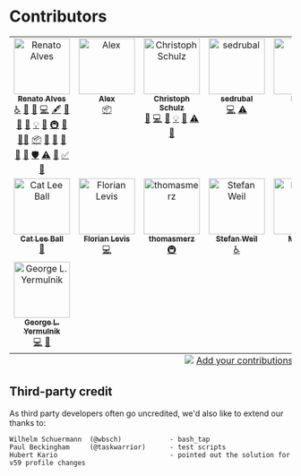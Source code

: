 # Contributors

<!-- ALL-CONTRIBUTORS-LIST:START - Do not remove or modify this section -->
<!-- prettier-ignore-start -->
<!-- markdownlint-disable -->
<table>
  <tbody>
    <tr>
      <td align="center" valign="top" width="14.28%"><a href="https://gitlab.com/unode"><img src="https://avatars.githubusercontent.com/u/122319?v=4?s=100" width="100px;" alt="Renato Alves"/><br /><sub><b>Renato Alves</b></sub></a><br /><a href="#a11y-unode" title="Accessibility">️️️️♿️</a> <a href="#question-unode" title="Answering Questions">💬</a> <a href="https://github.com/unode/firefox_decrypt/issues?q=author%3Aunode" title="Bug reports">🐛</a> <a href="https://github.com/unode/firefox_decrypt/commits?author=unode" title="Code">💻</a> <a href="#content-unode" title="Content">🖋</a> <a href="#data-unode" title="Data">🔣</a> <a href="#design-unode" title="Design">🎨</a> <a href="https://github.com/unode/firefox_decrypt/commits?author=unode" title="Documentation">📖</a> <a href="#example-unode" title="Examples">💡</a> <a href="#ideas-unode" title="Ideas, Planning, & Feedback">🤔</a> <a href="#infra-unode" title="Infrastructure (Hosting, Build-Tools, etc)">🚇</a> <a href="#maintenance-unode" title="Maintenance">🚧</a> <a href="#mentoring-unode" title="Mentoring">🧑‍🏫</a> <a href="#platform-unode" title="Packaging/porting to new platform">📦</a> <a href="#plugin-unode" title="Plugin/utility libraries">🔌</a> <a href="#projectManagement-unode" title="Project Management">📆</a> <a href="#promotion-unode" title="Promotion">📣</a> <a href="#research-unode" title="Research">🔬</a> <a href="https://github.com/unode/firefox_decrypt/pulls?q=is%3Apr+reviewed-by%3Aunode" title="Reviewed Pull Requests">👀</a> <a href="#security-unode" title="Security">🛡️</a> <a href="https://github.com/unode/firefox_decrypt/commits?author=unode" title="Tests">⚠️</a> <a href="#tool-unode" title="Tools">🔧</a> <a href="#tutorial-unode" title="Tutorials">✅</a> <a href="#userTesting-unode" title="User Testing">📓</a></td>
      <td align="center" valign="top" width="14.28%"><a href="https://github.com/NeffIsBack"><img src="https://avatars.githubusercontent.com/u/61382599?v=4?s=100" width="100px;" alt="Alex"/><br /><sub><b>Alex</b></sub></a><br /><a href="#platform-NeffIsBack" title="Packaging/porting to new platform">📦</a></td>
      <td align="center" valign="top" width="14.28%"><a href="https://criztovyl.space/"><img src="https://avatars.githubusercontent.com/u/2174918?v=4?s=100" width="100px;" alt="Christoph Schulz"/><br /><sub><b>Christoph Schulz</b></sub></a><br /><a href="https://github.com/unode/firefox_decrypt/issues?q=author%3Acriztovyl" title="Bug reports">🐛</a> <a href="https://github.com/unode/firefox_decrypt/commits?author=criztovyl" title="Code">💻</a> <a href="https://github.com/unode/firefox_decrypt/commits?author=criztovyl" title="Documentation">📖</a> <a href="#example-criztovyl" title="Examples">💡</a> <a href="#maintenance-criztovyl" title="Maintenance">🚧</a> <a href="https://github.com/unode/firefox_decrypt/commits?author=criztovyl" title="Tests">⚠️</a> <a href="#userTesting-criztovyl" title="User Testing">📓</a></td>
      <td align="center" valign="top" width="14.28%"><a href="https://sedrubal.de/"><img src="https://avatars.githubusercontent.com/u/5571650?v=4?s=100" width="100px;" alt="sedrubal"/><br /><sub><b>sedrubal</b></sub></a><br /><a href="https://github.com/unode/firefox_decrypt/commits?author=sedrubal" title="Code">💻</a> <a href="https://github.com/unode/firefox_decrypt/commits?author=sedrubal" title="Tests">⚠️</a></td>
      <td align="center" valign="top" width="14.28%"><a href="https://github.com/DwordPtr"><img src="https://avatars.githubusercontent.com/u/3793678?v=4?s=100" width="100px;" alt="Bryan"/><br /><sub><b>Bryan</b></sub></a><br /><a href="https://github.com/unode/firefox_decrypt/commits?author=DwordPtr" title="Code">💻</a></td>
      <td align="center" valign="top" width="14.28%"><a href="https://github.com/edwintorok"><img src="https://avatars.githubusercontent.com/u/721894?v=4?s=100" width="100px;" alt="Török Edwin"/><br /><sub><b>Török Edwin</b></sub></a><br /><a href="https://github.com/unode/firefox_decrypt/commits?author=edwintorok" title="Code">💻</a> <a href="https://github.com/unode/firefox_decrypt/commits?author=edwintorok" title="Documentation">📖</a></td>
      <td align="center" valign="top" width="14.28%"><a href="https://github.com/eseifert"><img src="https://avatars.githubusercontent.com/u/3323691?v=4?s=100" width="100px;" alt="Erich Seifert"/><br /><sub><b>Erich Seifert</b></sub></a><br /><a href="https://github.com/unode/firefox_decrypt/commits?author=eseifert" title="Code">💻</a> <a href="https://github.com/unode/firefox_decrypt/commits?author=eseifert" title="Documentation">📖</a></td>
    </tr>
    <tr>
      <td align="center" valign="top" width="14.28%"><a href="https://catball.dev/"><img src="https://avatars.githubusercontent.com/u/43632885?v=4?s=100" width="100px;" alt="Cat Lee Ball"/><br /><sub><b>Cat Lee Ball</b></sub></a><br /><a href="https://github.com/unode/firefox_decrypt/commits?author=catleeball" title="Documentation">📖</a></td>
      <td align="center" valign="top" width="14.28%"><a href="http://www.levisflorian.name/"><img src="https://avatars.githubusercontent.com/u/236413?v=4?s=100" width="100px;" alt="Florian Levis"/><br /><sub><b>Florian Levis</b></sub></a><br /><a href="https://github.com/unode/firefox_decrypt/commits?author=Gounlaf" title="Code">💻</a></td>
      <td align="center" valign="top" width="14.28%"><a href="https://github.com/thomasmerz"><img src="https://avatars.githubusercontent.com/u/18568381?v=4?s=100" width="100px;" alt="thomasmerz"/><br /><sub><b>thomasmerz</b></sub></a><br /><a href="#infra-thomasmerz" title="Infrastructure (Hosting, Build-Tools, etc)">🚇</a></td>
      <td align="center" valign="top" width="14.28%"><a href="https://github.com/stweil"><img src="https://avatars.githubusercontent.com/u/6734573?v=4?s=100" width="100px;" alt="Stefan Weil"/><br /><sub><b>Stefan Weil</b></sub></a><br /><a href="#a11y-stweil" title="Accessibility">️️️️♿️</a></td>
      <td align="center" valign="top" width="14.28%"><a href="https://dev.page/tennox"><img src="https://avatars.githubusercontent.com/u/2084639?v=4?s=100" width="100px;" alt="Manuel"/><br /><sub><b>Manuel</b></sub></a><br /><a href="https://github.com/unode/firefox_decrypt/commits?author=tennox" title="Code">💻</a></td>
      <td align="center" valign="top" width="14.28%"><a href="https://github.com/Anthropohedron"><img src="https://avatars.githubusercontent.com/u/107431?v=4?s=100" width="100px;" alt="Anthropohedron"/><br /><sub><b>Anthropohedron</b></sub></a><br /><a href="https://github.com/unode/firefox_decrypt/commits?author=Anthropohedron" title="Code">💻</a> <a href="#platform-Anthropohedron" title="Packaging/porting to new platform">📦</a></td>
      <td align="center" valign="top" width="14.28%"><a href="http://alejandroamo.eu/"><img src="https://avatars.githubusercontent.com/u/1114811?v=4?s=100" width="100px;" alt="Alejandro Amo"/><br /><sub><b>Alejandro Amo</b></sub></a><br /><a href="https://github.com/unode/firefox_decrypt/commits?author=alejandro-amo" title="Code">💻</a> <a href="#platform-alejandro-amo" title="Packaging/porting to new platform">📦</a></td>
    </tr>
    <tr>
      <td align="center" valign="top" width="14.28%"><a href="https://github.com/yermulnik"><img src="https://avatars.githubusercontent.com/u/1274789?v=4?s=100" width="100px;" alt="George L. Yermulnik"/><br /><sub><b>George L. Yermulnik</b></sub></a><br /><a href="https://github.com/unode/firefox_decrypt/commits?author=yermulnik" title="Code">💻</a> <a href="https://github.com/unode/firefox_decrypt/commits?author=yermulnik" title="Documentation">📖</a></td>
    </tr>
  </tbody>
  <tfoot>
    <tr>
      <td align="center" size="13px" colspan="7">
        <img src="https://raw.githubusercontent.com/all-contributors/all-contributors-cli/1b8533af435da9854653492b1327a23a4dbd0a10/assets/logo-small.svg">
          <a href="https://all-contributors.js.org/docs/en/bot/usage">Add your contributions</a>
        </img>
      </td>
    </tr>
  </tfoot>
</table>

<!-- markdownlint-restore -->
<!-- prettier-ignore-end -->

<!-- ALL-CONTRIBUTORS-LIST:END -->

## Third-party credit

As third party developers often go uncredited, we'd also like to extend our
thanks to:

    Wilhelm Schuermann  (@wbsch)            - bash_tap
    Paul Beckingham     (@taskwarrior)      - test scripts
    Hubert Kario                            - pointed out the solution for v59 profile changes
